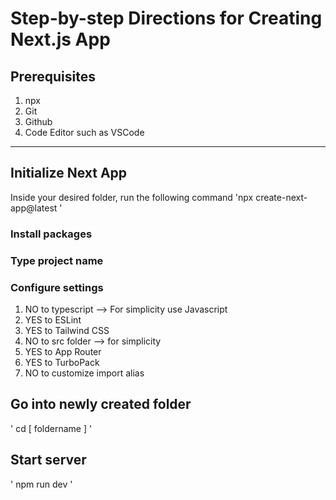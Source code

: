 # Step-by-step Directions for Creating Next.js App

## Prerequisites

1. npx
2. Git
3. Github
4. Code Editor such as VSCode

---

## Initialize Next App
Inside your desired folder, run the following command
'npx create-next-app@latest '

### Install packages

### Type project name

### Configure settings
1. NO to typescript --> For simplicity use Javascript
2. YES to ESLint
3. YES to Tailwind CSS
4. NO to src folder --> for simplicity
5. YES to App Router
6. YES to TurboPack
7. NO to customize import alias


## Go into newly created folder
' cd \[ foldername \] '


## Start server
' npm run dev '